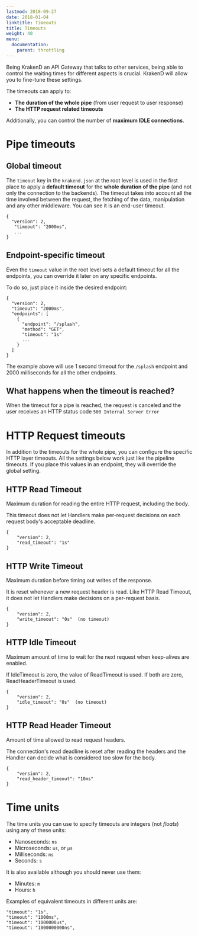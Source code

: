 ```yaml
---
lastmod: 2018-09-27
date: 2018-01-04
linktitle: Timeouts
title: Timeouts
weight: 40
menu:
  documentation:
    parent: throttling
---
```


Being KrakenD an API Gateway that talks to other services, being able to control the waiting times for different aspects is crucial. KrakenD will allow you to fine-tune these settings.

The timeouts can apply to:

- **The duration of the whole pipe** (from user request to user response)
- **The HTTP request related timeouts**

Additionally, you can control the number of **maximum IDLE connections**.

# Pipe timeouts

## Global timeout
The `timeout` key in the `krakend.json` at the root level is used in the first place to apply a **default timeout** for the **whole duration of the pipe** (and not only the connection to the backends). The timeout takes into account all the time involved between the request, the fetching of the data, manipulation and any other middleware. You can see it is an end-user timeout.

	{
	  "version": 2,
	   "timeout": "2000ms",
	   ...
	}

## Endpoint-specific timeout
Even the `timeout` value in the root level sets a default timeout for all the endpoints, you can override it later on any specific endpoints.

To do so, just place it inside the desired endpoint:

	{
	  "version": 2,
	  "timeout": "2000ms",
	  "endpoints": [
	    {
	      "endpoint": "/splash",
	      "method": "GET",
	      "timeout": "1s"
	      ...
	    }
	  ]
	}

The example above will use 1 second timeout for the `/splash` endpoint and 2000 milliseconds for all the other endpoints.

## What happens when the timeout is reached?
When the timeout for a pipe is reached, the request is canceled and the user receives an HTTP status code `500 Internal Server Error`

# HTTP Request timeouts
In addition to the timeouts for the whole pipe, you can configure the specific HTTP layer timeouts.
All the settings below work just like the pipeline timeouts. If you place this values in an endpoint, they will override the global setting.

## HTTP Read Timeout
Maximum duration for reading the entire HTTP request, including the body.

This timeout does not let Handlers make per-request decisions on each request body's acceptable deadline.

	{
		"version": 2,
		"read_timeout": "1s"
	}

## HTTP Write Timeout
Maximum duration before timing out writes of the response.

It is reset whenever a new request header is read. Like HTTP Read Timeout, it does not let Handlers make decisions on a per-request basis.

	{
		"version": 2,
		"write_timeout": "0s"  (no timeout)
	}


## HTTP Idle Timeout
Maximum amount of time to wait for the next request when keep-alives are enabled.

If IdleTimeout is zero, the value of ReadTimeout is used. If both are zero, ReadHeaderTimeout is used.

	{
		"version": 2,
		"idle_timeout": "0s"  (no timeout)
	}

## HTTP Read Header Timeout
Amount of time allowed to read request headers.

The connection's read deadline is reset after reading the headers and the Handler can decide what is considered too slow for the body.

	{
		"version": 2,
		"read_header_timeout": "10ms"
	}

# Time units
The time units you can use to specify timeouts are integers (not *floats*) using any of these units:

- Nanoseconds: `ns`
- Microseconds: `us`, or `µs`
- Milliseconds: `ms`
- Seconds: `s`

It is also available although you should never use them:

- Minutes: `m`
- Hours: `h`

Examples of equivalent timeouts in different units are:

	"timeout": "1s",
	"timeout": "1000ms",
	"timeout": "1000000us",
	"timeout": "1000000000ns",
